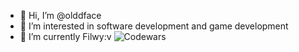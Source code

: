 - 👋 Hi, I’m @olddface
- 👀 I’m interested in software development and game development
- 🌱 I’m currently Filwy:v
![Codewars](https://github.r2v.ch/codewars?user=olddface&name=true&top_languages=true&stroke=%23b362ff&theme=purple_dark)
